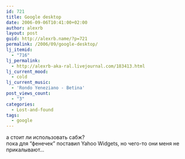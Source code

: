 ```yaml
---
id: 721
title: Google desktop
date: 2006-09-06T10:41:00+02:00
author: alexrb
layout: post
guid: http://alexrb.name/?p=721
permalink: /2006/09/google-desktop/
lj_itemid:
  - "716"
lj_permalink:
  - http://alexrb-aka-ral.livejournal.com/183413.html
lj_current_mood:
  - cold
lj_current_music:
  - 'Rondo Yeneziano - Betina'
post_views_count:
  - "3"
categories:
  - Lost-and-found
tags:
  - google
---
```

а стоит ли использовать сабж?  
пока для &#8220;фенечек&#8221; поставил Yahoo Widgets, но чего-то они меня не прикалывают&#8230;